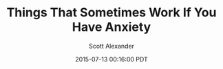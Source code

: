 ---
layout: podcast
title: "Things That Sometimes Work If You Have Anxiety"
author: Scott Alexander
description: https://slatestarcodex.com/2015/07/13/things-that-sometimes-work-if-you-have-anxiety/
date: 2015-07-13 00:16:00 PDT
length: 5509666
duration: 1377
guid: things-that-sometimes-work-if-you-have-anxiety
---